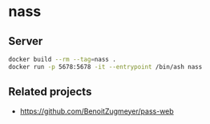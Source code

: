 # nass


## Server

```bash
docker build --rm --tag=nass .
docker run -p 5678:5678 -it --entrypoint /bin/ash nass 
```

## Related projects
* https://github.com/BenoitZugmeyer/pass-web
